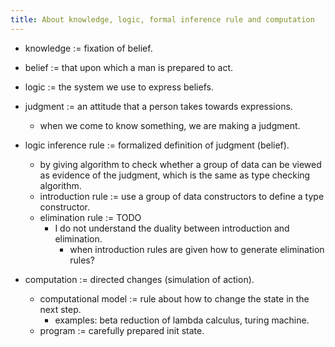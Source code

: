 ```yaml
---
title: About knowledge, logic, formal inference rule and computation
---
```


- knowledge := fixation of belief.

- belief := that upon which a man is prepared to act.

- logic := the system we use to express beliefs.

- judgment := an attitude that a person takes towards expressions.
  - when we come to know something, we are making a judgment.

- logic inference rule := formalized definition of judgment (belief).
  - by giving algorithm to check whether a group of data
    can be viewed as evidence of the judgment,
    which is the same as type checking algorithm.
  - introduction rule := use a group of data constructors to define a type constructor.
  - elimination rule := TODO
    - I do not understand the duality between introduction and elimination.
      - when introduction rules are given how to generate elimination rules?

- computation := directed changes (simulation of action).
  - computational model := rule about how to change the state in the next step.
    - examples: beta reduction of lambda calculus, turing machine.
  - program := carefully prepared init state.
